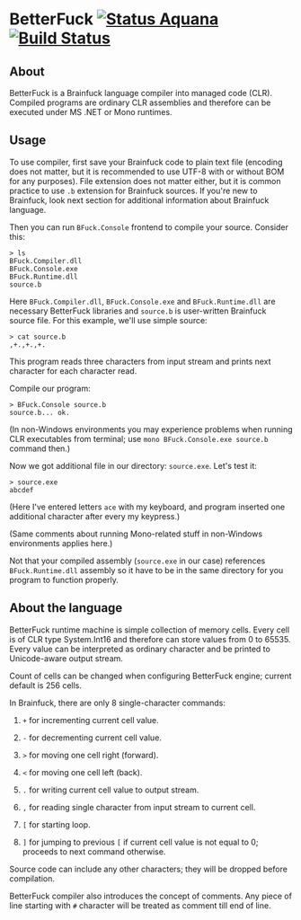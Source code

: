 BetterFuck [![Status Aquana][status-aquana]][andivionian-status-classifier] [![Build Status][badge-travis]][build-travis]
==========

About
-----
BetterFuck is a Brainfuck language compiler into managed code (CLR). Compiled
programs are ordinary CLR assemblies and therefore can be executed under MS .NET
or Mono runtimes.

Usage
-----
To use compiler, first save your Brainfuck code to plain text file (encoding does
not matter, but it is recommended to use UTF-8 with or without BOM for any
purposes). File extension does not matter either, but it is common practice to
use `.b` extension for Brainfuck sources. If you're new to Brainfuck, look next
section for additional information about Brainfuck language.

Then you can run `BFuck.Console` frontend to compile your source. Consider this:

    > ls
    BFuck.Compiler.dll
    BFuck.Console.exe
    BFuck.Runtime.dll
    source.b

Here `BFuck.Compiler.dll`, `BFuck.Console.exe` and `BFuck.Runtime.dll` are
necessary BetterFuck libraries and `source.b` is user-written Brainfuck source
file. For this example, we'll use simple source:

    > cat source.b
    ,+.,+.,+.

This program reads three characters from input stream and prints next character
for each character read.

Compile our program:

    > BFuck.Console source.b
    source.b... ok.

(In non-Windows environments you may experience problems when running CLR
executables from terminal; use `mono BFuck.Console.exe source.b` command then.)

Now we got additional file in our directory: `source.exe`. Let's test it:

    > source.exe
    abcdef

(Here I've entered letters `ace` with my keyboard, and program inserted one
additional character after every my keypress.)

(Same comments about running Mono-related stuff in non-Windows environments
applies here.)

Not that your compiled assembly (`source.exe` in our case) references
`BFuck.Runtime.dll` assembly so it have to be in the same directory for you
program to function properly.

About the language
------------------
BetterFuck runtime machine is simple collection of memory cells. Every cell is
of CLR type System.Int16 and therefore can store values from 0 to 65535. Every
value can be interpreted as ordinary character and be printed to Unicode-aware
output stream.

Count of cells can be changed when configuring BetterFuck engine; current
default is 256 cells.

In Brainfuck, there are only 8 single-character commands:

1. `+` for incrementing current cell value.

2. `-` for decrementing current cell value.

3. `>` for moving one cell right (forward).

4. `<` for moving one cell left (back).

5. `.` for writing current cell value to output stream.

6. `,` for reading single character from input stream to current cell.

7. `[` for starting loop.

8. `]` for jumping to previous `[` if current cell value is not equal to 0;
proceeds to next command otherwise.

Source code can include any other characters; they will be dropped before
compilation.

BetterFuck compiler also introduces the concept of comments. Any piece of line
starting with `#` character will be treated as comment till end of line.

[andivionian-status-classifier]: https://github.com/ForNeVeR/andivionian-status-classifier#status-aquana-
[build-travis]: https://travis-ci.org/ForNeVeR/BetterFuck

[badge-travis]: https://travis-ci.org/ForNeVeR/BetterFuck.svg?branch=develop
[status-aquana]: https://img.shields.io/badge/status-aquana-yellowgreen.svg
